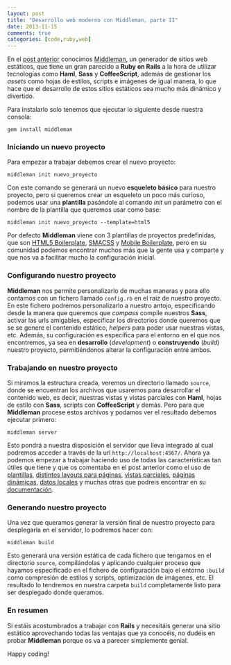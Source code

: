 ```yaml
---
layout: post
title: "Desarrollo web moderno con Middleman, parte II"
date: 2013-11-15
comments: true
categories: [code,ruby,web]
---
```

En el [post anterior](/blog/2013/11/03/desarrollo-web-moderno-con-middleman-i) conocimos <a href="http://middlemanapp.com/" target="_blank" title="Middleman">Middleman</a>, un generador de sitios web estáticos, que tiene un gran parecido a **Ruby on Rails** a la hora de utilizar tecnologías como **Haml**, **Sass** y **CoffeeScript**, además de gestionar los *assets* como hojas de estilos, scripts e imágenes de igual manera, lo que hace que el desarrollo de estos sitios estáticos sea mucho más dinámico y divertido.

<!-- more -->

Para instalarlo solo tenemos que ejecutar lo siguiente desde nuestra consola:

    gem install middleman

### Iniciando un nuevo proyecto
Para empezar a trabajar debemos crear el nuevo proyecto:

    middleman init nuevo_proyecto

Con este comando se generará un nuevo **esqueleto básico** para nuestro proyecto, pero si queremos crear un esqueleto un poco más curioso, podemos usar una **plantilla** pasándole al comando *init* un parámetro con el nombre de la plantilla que queremos usar como base:

    middleman init nuevo_proyecto --template=html5

Por defecto **Middleman** viene con 3 plantillas de proyectos predefinidas, que son <a target="_blank" href="http://html5boilerplate.com/">HTML5 Boilerplate</a>, <a target="_blank" href="http://smacss.com/">SMACSS</a> y <a target="_blank" href="http://html5boilerplate.com/mobile/">Mobile Boilerplate</a>, pero en su comunidad podemos encontrar <a target="_blank" href="http://directory.middlemanapp.com/#/templates/all"></a> muchos más que la gente usa y comparte y que nos va a facilitar mucho la configuración inicial.

### Configurando nuestro proyecto

**Middleman** nos permite personalizarlo de muchas maneras y para ello contamos con un fichero llamado <code>config.rb</code> en el raiz de nuestro proyecto. En este fichero podremos personalizarlo a nuestro antojo, especificando desde la manera que queremos que *compass* compile nuestros **Sass**, activar las urls amigables, especificar los directorios donde queremos que se se genere el contenido estático, *helpers* para poder usar nuestras vistas, etc.
Además, su configuración es específica para el entorno en el que nos encontremos, ya sea en **desarrollo** (*development*) o **construyendo** (*build*) nuestro proyecto, permitiéndonos alterar la configuración entre ambos.

### Trabajando en nuestro proyecto
Si miramos la estructura creada, veremos un directorio llamado <code>source</code>, donde se encuentran los archivos que usaremos para desarrollar el contenido web, es decir, nuestras vistas y vistas parciales con **Haml**, hojas de estilo con **Sass**, scripts con **CoffeeScript** y demás. Pero para que **Middleman** procese estos archivos y podamos ver el resultado debemos ejecutar primero:

    middleman server

Esto pondrá a nuestra disposición el servidor que lleva integrado al cual podremos acceder a través de la url <code>http://localhost:4567/</code>.
Ahora ya podemos empezar a trabajar haciendo uso de todas las características tan útiles que tiene y que os comentaba en el post anterior como el uso de <a href="http://middlemanapp.com/templates/" target="_blank">plantillas</a>,  <a href="http://middlemanapp.com/templates/#toc_2" target="_blank">distintos layouts para páginas</a>, <a href="http://middlemanapp.com/templates/#toc_6" target="_blank">vistas parciales</a>, <a href="http://middlemanapp.com/dynamic-pages/" target="_blank">páginas dinámicas</a>, <a href="http://middlemanapp.com/advanced/local-data/" target="_blank">datos locales</a> y muchas otras que podreis encontrar en su <a href="http://middlemanapp.com/getting-started/" target="_blank">documentación</a>.

### Generando nuestro proyecto
Una vez que queramos generar la versión final de nuestro proyecto para desplegarla en el servidor, lo podremos hacer con:

    middleman build

Esto generará una versión estática de cada fichero que tengamos en el directorio <code>source</code>, compilándolas y aplicando cualquier proceso que hayamos especificado en el fichero de configuración bajo el entorno <code>:build</code> como compresión de estilos y scripts, optimización de imágenes, etc. El resultado lo tendremos en nuestra carpeta <code>build</code> completamente listo para ser desplegado donde queramos.

### En resumen
Si estáis acostumbrados a trabajar con **Rails** y necesitáis generar una sitio estático aprovechando todas las ventajas que ya conocéis, no dudéis en probar **Middleman** porque os va a parecer simplemente genial.

Happy coding!



